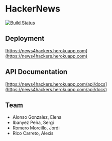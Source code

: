 # HackerNews
[![Build Status](https://travis-ci.com/SferaDev/HackerNews.svg?token=dBxVvPaCgpjmxeS8Cwbr&branch=master)](https://travis-ci.com/SferaDev/HackerNews)

## Deployment

[https://news4hackers.herokuapp.com](https://news4hackers.herokuapp.com)

## API Documentation

[https://news4hackers.herokuapp.com/api/docs](https://news4hackers.herokuapp.com/api/docs)

## Team

- Alonso Gonzalez, Elena
- Ibanyez Peña, Sergi
- Romero Morcillo, Jordi
- Rico Carreto, Alexis
